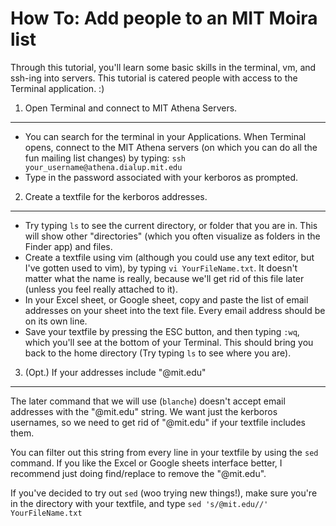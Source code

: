 How To: Add people to an MIT Moira list
=======================================

Through this tutorial, you'll learn some basic skills in the terminal, vm, and ssh-ing into servers. This tutorial is catered people with access to the Terminal application. :)


1. Open Terminal and connect to MIT Athena Servers.
-------------------------------------------------------
* You can search for the terminal in your Applications. When Terminal opens, connect to the MIT Athena servers (on which you can do all the fun mailing list changes) by typing:
`ssh your_username@athena.dialup.mit.edu`
* Type in the password associated with your kerboros as prompted.


2. Create a textfile for the kerboros addresses.
------------------------------------------------
* Try typing `ls` to see the current directory, or folder that you are in. This will show other "directories" (which you often visualize as folders in the Finder app) and files. 
* Create a textfile using vim (although you could use any text editor, but I've gotten used to vim), by typing `vi YourFileName.txt`. It doesn't matter what the name is really, because we'll get rid of this file later (unless you feel really attached to it).
* In your Excel sheet, or Google sheet, copy and paste the list of email addresses on your sheet into the text file. Every email address should be on its own line. 
* Save your textfile by pressing the ESC button, and then typing `:wq`, which you'll see at the bottom of your Terminal. This should bring you back to the home directory (Try typing `ls` to see where you are). 

3. (Opt.) If your addresses include "@mit.edu"
----------------------------------------------
The later command that we will use (`blanche`) doesn't accept email addresses with the "@mit.edu" string. We want just the kerboros usernames, so we need to get rid of "@mit.edu" if your textfile includes them. 

You can filter out this string from every line in your textfile by using the `sed` command. If you like the Excel or Google sheets interface better, I recommend just doing find/replace to remove the "@mit.edu". 

If you've decided to try out `sed` (woo trying new things!), make sure you're in the directory with your textfile, and type `sed 's/@mit.edu//' YourFileName.txt` 

